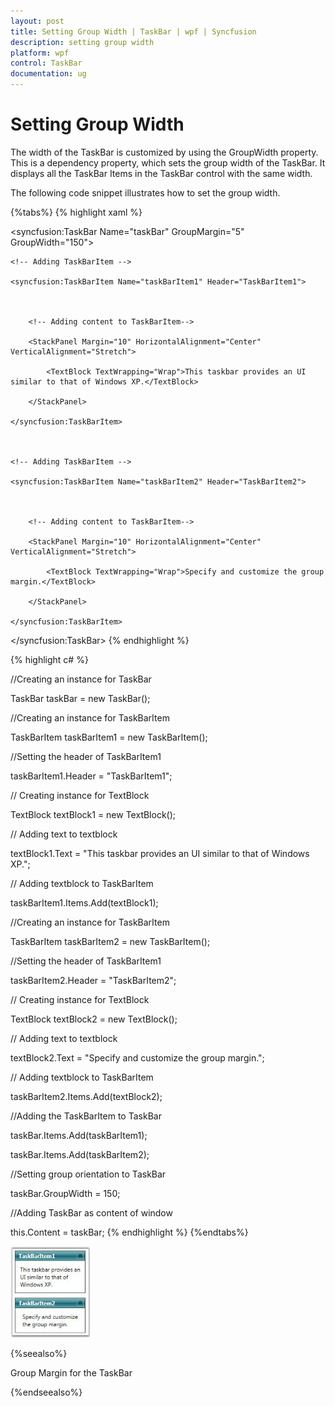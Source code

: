 ```yaml
---
layout: post
title: Setting Group Width | TaskBar | wpf | Syncfusion
description: setting group width
platform: wpf
control: TaskBar
documentation: ug
---
```


# Setting Group Width

The width of the TaskBar is customized by using the GroupWidth property. This is a dependency property, which sets the group width of the TaskBar. It displays all the TaskBar Items in the TaskBar control with the same width. 

The following code snippet illustrates how to set the group width.

{%tabs%}
{% highlight xaml %}



<!-- Adding TaskBar that have group width as 150 -->

<syncfusion:TaskBar Name="taskBar" GroupMargin="5" GroupWidth="150">



    <!-- Adding TaskBarItem -->

    <syncfusion:TaskBarItem Name="taskBarItem1" Header="TaskBarItem1">



        <!-- Adding content to TaskBarItem-->

        <StackPanel Margin="10" HorizontalAlignment="Center" 											VerticalAlignment="Stretch">

            <TextBlock TextWrapping="Wrap">This taskbar provides an UI similar to that of Windows XP.</TextBlock>

        </StackPanel>

    </syncfusion:TaskBarItem>



    <!-- Adding TaskBarItem -->

    <syncfusion:TaskBarItem Name="taskBarItem2" Header="TaskBarItem2">



        <!-- Adding content to TaskBarItem-->

        <StackPanel Margin="10" HorizontalAlignment="Center" 											VerticalAlignment="Stretch">

            <TextBlock TextWrapping="Wrap">Specify and customize the group margin.</TextBlock>

        </StackPanel>

    </syncfusion:TaskBarItem>

</syncfusion:TaskBar>
{% endhighlight %}



{% highlight c# %}



//Creating an instance for TaskBar

TaskBar taskBar = new TaskBar();



//Creating an instance for TaskBarItem

TaskBarItem taskBarItem1 = new TaskBarItem();



//Setting the header of TaskBarItem1

taskBarItem1.Header = "TaskBarItem1";



// Creating instance for TextBlock

TextBlock textBlock1 = new TextBlock();



// Adding text to textblock

textBlock1.Text = "This taskbar provides an UI similar to that of Windows XP.";



// Adding textblock to TaskBarItem

taskBarItem1.Items.Add(textBlock1);



//Creating an instance for TaskBarItem

TaskBarItem taskBarItem2 = new TaskBarItem();



//Setting the header of TaskBarItem1

taskBarItem2.Header = "TaskBarItem2";



// Creating instance for TextBlock

TextBlock textBlock2 = new TextBlock();



// Adding text to textblock

textBlock2.Text = "Specify and customize the group margin.";



// Adding textblock to TaskBarItem

taskBarItem2.Items.Add(textBlock2);



//Adding the TaskBarItem to TaskBar

taskBar.Items.Add(taskBarItem1);

taskBar.Items.Add(taskBarItem2);



//Setting group orientation to TaskBar

taskBar.GroupWidth = 150;       



//Adding TaskBar as content of window

this.Content = taskBar; 
{% endhighlight %}
{%endtabs%}

![](Setting-Group-Width_images/Setting-Group-Width_img1.jpeg)





{%seealso%}

Group Margin for the TaskBar

{%endseealso%}

